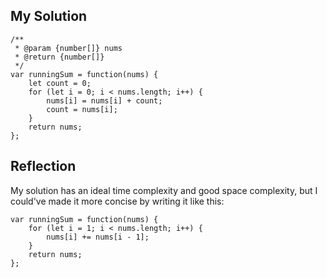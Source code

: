 ## My Solution

```
/**
 * @param {number[]} nums
 * @return {number[]}
 */
var runningSum = function(nums) {
    let count = 0;
    for (let i = 0; i < nums.length; i++) {
        nums[i] = nums[i] + count;
        count = nums[i];
    }
    return nums;
};
```

## Reflection

My solution has an ideal time complexity and good space complexity, but I could've made it more concise by writing it like this:

```
var runningSum = function(nums) {
    for (let i = 1; i < nums.length; i++) {
        nums[i] += nums[i - 1];
    }
    return nums;
};
```
